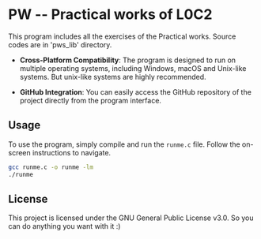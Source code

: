 # PW -- Practical works of L0C2

This program includes all the exercises of the Practical works. Source codes are in 'pws_lib' directory.

- **Cross-Platform Compatibility**: The program is designed to run on multiple operating systems, including Windows, macOS
 and Unix-like systems. But unix-like systems are highly recommended.

- **GitHub Integration**: You can easily access the GitHub repository of the project directly from the program interface.

## Usage

To use the program, simply compile and run the `runme.c` file. Follow the on-screen instructions to navigate.

```bash
gcc runme.c -o runme -lm
./runme
```

## License

This project is licensed under the GNU General Public License v3.0. So you can do anything you want with it :)
